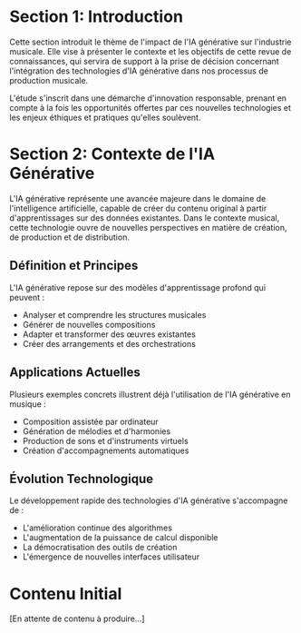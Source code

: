 # Section 1: Introduction
Cette section introduit le thème de l'impact de l'IA générative sur l'industrie musicale. Elle vise à présenter le contexte et les objectifs de cette revue de connaissances, qui servira de support à la prise de décision concernant l'intégration des technologies d'IA générative dans nos processus de production musicale.

L'étude s'inscrit dans une démarche d'innovation responsable, prenant en compte à la fois les opportunités offertes par ces nouvelles technologies et les enjeux éthiques et pratiques qu'elles soulèvent.

# Section 2: Contexte de l'IA Générative

L'IA générative représente une avancée majeure dans le domaine de l'intelligence artificielle, capable de créer du contenu original à partir d'apprentissages sur des données existantes. Dans le contexte musical, cette technologie ouvre de nouvelles perspectives en matière de création, de production et de distribution.

## Définition et Principes
L'IA générative repose sur des modèles d'apprentissage profond qui peuvent :
- Analyser et comprendre les structures musicales
- Générer de nouvelles compositions
- Adapter et transformer des œuvres existantes
- Créer des arrangements et des orchestrations

## Applications Actuelles
Plusieurs exemples concrets illustrent déjà l'utilisation de l'IA générative en musique :
- Composition assistée par ordinateur
- Génération de mélodies et d'harmonies
- Production de sons et d'instruments virtuels
- Création d'accompagnements automatiques

## Évolution Technologique
Le développement rapide des technologies d'IA générative s'accompagne de :
- L'amélioration continue des algorithmes
- L'augmentation de la puissance de calcul disponible
- La démocratisation des outils de création
- L'émergence de nouvelles interfaces utilisateur

# Contenu Initial
[En attente de contenu à produire...]
